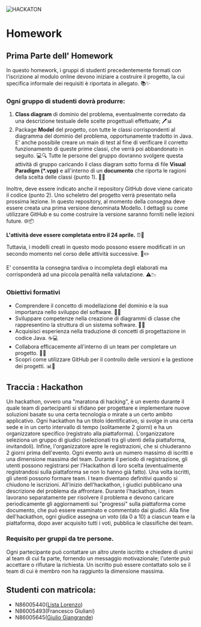 ![HACKATON](https://blog.aevo.com.br/wp-content/uploads/2020/11/hackathon-o-que-e.jpg)
# Homework

## Prima Parte dell' Homework

In questo homework, i gruppi di studenti precedentemente formati con l'iscrizione al modulo online devono iniziare a costruire il progetto, la cui specifica informale dei requisiti è riportata in allegato. 📚✨

### Ogni gruppo di studenti dovrà produrre:

1. **Class diagram** di dominio del problema, eventualmente corredato da una descrizione testuale delle scelte progettuali effettuate; 🖊️📊
2. Package **Model** del progetto, con tutte le classi corrispondenti al diagramma del dominio del problema, opportunamente tradotto in Java. E' anche possibile creare un main di test al fine di verificare il corretto funzionamento di queste prime classi, che verrà poi abbandonato in seguito. 💻🔍
Tutte le persone del gruppo dovranno svolgere questa attività di gruppo caricando il class diagram sotto forma di file **Visual Paradigm (*.vpp)** e all'interno di un **documento** che riporta le ragioni della scelta delle classi (punto 1). 📁📝

Inoltre, deve essere indicato anche il repository GitHub dove viene caricato il codice (punto 2). Uno scheletro del progetto verrà presentato nella prossima lezione. In questo repository, al momento della consegna deve essere creata una prima versione denominata Modello. I dettagli su come utilizzare GitHub e su come costruire la versione saranno forniti nelle lezioni future. 🌐📦

**L'attività deve essere completata entro il 24 aprile.** ⏰📅

Tuttavia, i modelli creati in questo modo possono essere modificati in un secondo momento nel corso delle attività successive. 🔄✏️

E' consentita la consegna tardiva o incompleta degli elaborati ma corrisponderà ad una piccola penalità nella valutazione. ⚠️📉

### Obiettivi formativi
- Comprendere il concetto di modellazione del dominio e la sua importanza nello sviluppo del software. 🧠💡
- Sviluppare competenze nella creazione di diagrammi di classe che rappresentino la struttura di un sistema software. 📐📖
- Acquisisci esperienza nella traduzione di concetti di progettazione in codice Java. ☕💻
- Collabora efficacemente all'interno di un team per completare un progetto. 🤝👥
- Scopri come utilizzare GitHub per il controllo delle versioni e la gestione dei progetti. 📊🔧

## Traccia : Hackathon

Un hackathon, ovvero una "maratona di hacking", è un evento durante il quale team di partecipanti si sfidano per progettare e implementare nuove soluzioni basate su una certa tecnologia o mirate a un certo ambito applicativo. 
Ogni hackathon ha un titolo identificativo, si svolge in una certa sede e in un certo intervallo di tempo (solitamente 2 giorni) e ha un organizzatore specifico (registrato alla piattaforma). L'organizzatore seleziona un gruppo di giudici (selezionati tra gli utenti della piattaforma, invitandoli). Infine, l'organizzatore apre le registrazioni, che si chiuderanno 2 giorni prima dell'evento. Ogni evento avrà un numero massimo di iscritti e una dimensione massima del team.
Durante il periodo di registrazione, gli utenti possono registrarsi per l'Hackathon di loro scelta (eventualmente registrandosi sulla piattaforma se non lo hanno già fatto). Una volta iscritti, gli utenti possono formare team. I team diventano definitivi quando si chiudono le iscrizioni. All'inizio dell'hackathon, i giudici pubblicano una descrizione del problema da affrontare. 
Durante l'hackathon, i team lavorano separatamente per risolvere il problema e devono caricare periodicamente gli aggiornamenti sui "progressi" sulla piattaforma come documento, che può essere esaminato e commentato dai giudici. Alla fine dell'hackathon, ogni giudice assegna un voto (da 0 a 10) a ciascun team e la piattaforma, dopo aver acquisito tutti i voti, pubblica le classifiche dei team.

### Requisito per gruppi da tre persone.
Ogni partecipante può contattare un altro utente iscritto e chiedere di unirsi al team di cui fa parte, fornendo un messaggio motivazionale; l'utente può accettare o rifiutare la richiesta. Un iscritto può essere contattato solo se il team di cui è membro non ha raggiunto la dimensione massima.

## Studenti con matricola:
- N86005440([Lista Lorenzo](https://github.com/TheHeroesSoul))
- N86005493(Francesco Giuliani)
- N86005645([Giulio Giangrande](https://github.com/imgg98))
